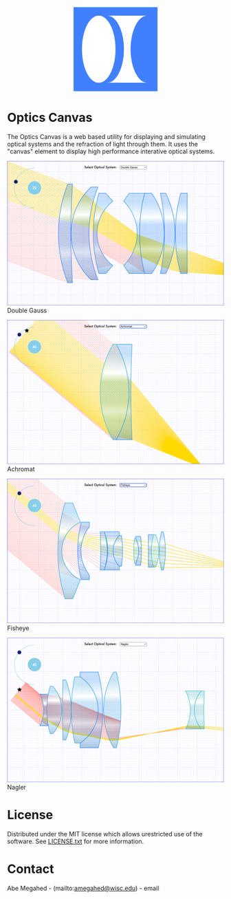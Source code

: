 <p align="center">
  <div align="center">
    <img src="./images/logos/logo-blue.svg" alt="Logo" style="width:200px">
  </div>
</p>

# Optics Canvas

The Optics Canvas is a web based utility for displaying and simulating optical systems and the refraction of light through them.  It uses the "canvas" element to display high performance interative optical systems.


![Screen Shot](images/screen-shots/double-gauss.png)
Double Gauss

![Screen Shot](images/screen-shots/achromat.png)
Achromat

![Screen Shot](images/screen-shots/fisheye.png)
Fisheye

![Screen Shot](images/screen-shots/nagler.png)
Nagler

# License

Distributed under the MIT license which allows urestricted use of the software. See [LICENSE.txt](LICENSE.txt) for more information.

<!-- CONTACT -->

# Contact

Abe Megahed - (mailto:amegahed@wisc.edu) - email
